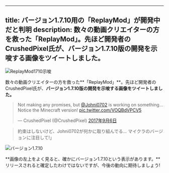 
---
title: バージョン1.7.10用の「ReplayMod」が開発中だと判明
description: 数々の動画クリエイターの方を救った「ReplayMod」。先ほど開発者のCrushedPixel氏が、バージョン1.7.10版の開発を示唆する画像をツイートしました。
---

![ReplayMod1710示唆](https://cdn-ak.f.st-hatena.com/images/fotolife/s/sasigume/20210208/20210208122944.jpg)

数々の動画クリエイターの方を救った**「ReplayMod」**。先ほど開発者のCrushedPixel氏が、**バージョン1.7.10版の開発を示唆する画像をツイートしました。**

> Not making any promises, but [@Johni0702](https://twitter.com/Johni0702) is working on something…  
> Notice the Minecraft version! [pic.twitter.com/VOQBdVPCV5](https://t.co/VOQBdVPCV5)
> 
> — CrushedPixel (@CrushedPixel) [2017年9月6日](https://twitter.com/CrushedPixel/status/905462056916279296)

> 約束はしないけど、Johni0702が何かに取り組んでる… マイクラのバージョンに注目して!」

![バージョン1.7.10](https://cdn-ak.f.st-hatena.com/images/fotolife/s/sasigume/20210208/20210208111125.jpg)

**画像の左上をよく見ると、確かにバージョン1.7.10という表示があります。**リリースされると確定したわけではないですが、今後の動向に期待しましょう!
